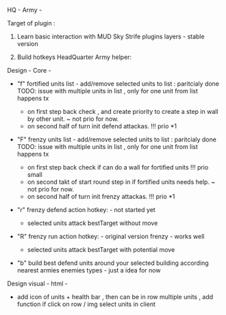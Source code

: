 HQ - Army - 

Target of plugin :

1. Learn basic interaction with MUD Sky Strife plugins layers - stable version
   
2. Build hotkeys HeadQuarter Army helper:

Design  - Core -

- "f"  fortified units list - add/remove selected units to list : 
paritcialy done TODO: issue with multiple units in list , only for one unit from list happens tx
  
  - on first step back check , and create priority to create a step in wall by other unit. ~ not prio for now. 
  - on second half of turn init defend attackas.  !!! prio *1

- "F"  frenzy units list - add/remove selected units to list : 
paritcialy done TODO: issue with multiple units in list , only for one unit from list happens tx

  - on first step back check if can do a wall for fortified units  !!! prio small
  - on second takt of start round step in if fortified units needs help.    ~ not prio for now. 
  - on second half of turn init frenzy attackas.  !!! prio *1

- "r" frenzy defend action hotkey:  - not started yet
   -  selected units attack bestTarget without move

 - "R" frenzy run action hotkey: - original version frenzy - works well
   - selected units attack bestTarget with potential move 

- "b" build best defend units around your selected building according nearest armies enemies types - just a idea for now 
      

Design visual - html -
- add icon of units + health bar , then can be in row multiple units , add function if click on row / img select units in client 

